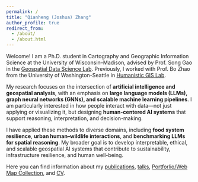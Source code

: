 ```yaml
---
permalink: /
title: "Qianheng (Joshua) Zhang"
author_profile: true
redirect_from:
  - /about/
  - /about.html
---
```


Welcome! I am a Ph.D. student in Cartography and Geographic Information Science at the University of Wisconsin–Madison, advised by Prof. Song Gao in the [Geospatial Data Science Lab](https://geods.geography.wisc.edu/). Previously, I worked with Prof. Bo Zhao from the University of Washington-Seattle in [Humanistic GIS Lab](https://hgis.uw.edu/).

My research focuses on the intersection of **artificial intelligence and geospatial analysis**, with an emphasis on **large language models (LLMs), graph neural networks (GNNs), and scalable machine learning pipelines**. I am particularly interested in how people interact with data—not just applying or visualizing it, but designing **human-centered AI systems** that support reasoning, interpretation, and decision-making.

I have applied these methods to diverse domains, including **food system resilience**, **urban human–wildlife interactions**, and **benchmarking LLMs for spatial reasoning**. My broader goal is to develop interpretable, ethical, and scalable geospatial AI systems that contribute to sustainability, infrastructure resilience, and human well-being.

Here you can find information about my [publications](/publications/), [talks](/talks/), [Portforlio/Web Map Collection](/_portfolio/), and [CV](/cv/).
